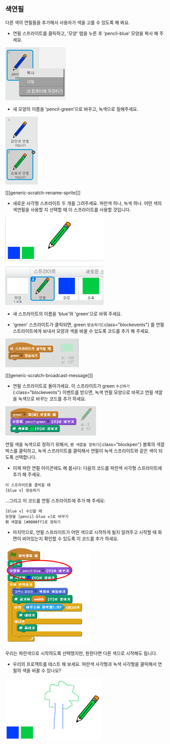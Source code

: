 ## 색연필

다른 색의 연필들을 추가해서 사용자가 색을 고를 수 있도록 해 봐요.

+ 연필 스프라이트를 클릭하고, '모양' 탭을 누른 후 'pencil-blue' 모양을 복사 해 주세요.

![screenshot](images/paint-blue-duplicate.png)

+ 새 모양의 이름을 ’pencil-green’으로 바꾸고, 녹색으로 칠해주세요.

![screenshot](images/paint-pencil-green.png)

[[[generic-scratch-rename-sprite]]]

+ 새로운 사각형 스프라이트 두 개를 그려주세요. 파란색 하나, 녹색 하나. 어떤 색의 색연필을 사용할 지 선택할 때 이 스프라이트를 사용할 것입니다.

![screenshot](images/paint-selectors.png)

+ 새 스프라이트의 이름을 'blue'와 'green'으로 바꿔 주세요.

+ 'green' 스프라이트가 클릭되면, green `방송하기`{:class="blockevents"} 를 연필 스트라이트에게 보내서 모양과 색을 바꿀 수 있도록 코드를 추가 해 주세요.

![Broadcast green](images/paint-broadcast-green.png)

[[[generic-scratch-broadcast-message]]]

+ 연필 스프라이트로 돌아가세요. 이 스프라이트가 green `수신하기`{:class="blockevents"} 이벤트를 받으면, 녹색 연필 모양으로 바뀌고 연필 색깔을 녹색으로 바꾸는 코드를 추가 하세요.

![Broadcast green](images/broadcast-green.png)

연필 색을 녹색으로 정하기 위해서, `펜 색깔을 정하기`{:class="blockpen"} 블록의 색깔 박스를 클릭하고, 녹색 스프라이트를 클릭해서 연필이 녹색 스프라이트와 같은 색이 되도록 선택합니다.

+ 이제 파란 연필 아이콘에도 해 봅시다: 다음의 코드를 파란색 사각형 스프라이트에 추가 해 주세요.

```blocks
이 스프라이트를 클릭할 때
[blue v] 방송하기
```

...그리고 이 코드를 연필 스프라이트에 추가 해 주세요:

```blocks
[blue v] 수신할 때
모양을 [pencil-blue v]로 바꾸기
펜 색깔을 [#0000ff]로 정하기
```

+ 마지막으로, 연필 스프라이트가 어떤 색으로 시작하게 될지 알려주고 시작할 때 화면이 비어있는지 확인할 수 있도록 이 코드를 추가 하세요.

![Start pencil](images/start-pencil.png)

우리는 파란색으로 시작하도록 선택했지만, 원한다면 다른 색으로 시작해도 됩니다.

+ 우리의 프로젝트를 테스트 해 보세요. 파란색 사각형과 녹색 사각형을 클릭해서 연필의 색을 바꿀 수 있나요?

![screenshot](images/paint-pens-test.png)